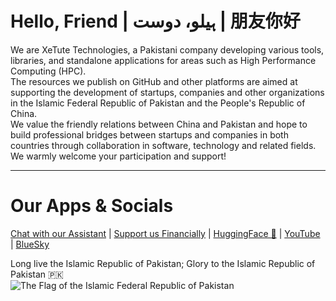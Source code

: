 # Hello, Friend | ہیلو، دوست | 朋友你好

We are XeTute Technologies, a Pakistani company developing various tools, libraries, and standalone applications for areas such as High Performance Computing (HPC).  
The resources we publish on GitHub and other platforms are aimed at supporting the development of startups, companies and other organizations in the Islamic Federal Republic of Pakistan and the People's Republic of China.  
We value the friendly relations between China and Pakistan and hope to build professional bridges between startups and companies in both countries through collaboration in software, technology and related fields.  
We warmly welcome your participation and support!  

---
# Our Apps & Socials
[Chat with our Assistant](https://xetute.com/) | [Support us Financially](https://ko-fi.com/XeTute) | [HuggingFace 🤗](https://huggingface.co/XeTute) | [YouTube](https://youtube.com/@XeTuteTechnologies) | [BlueSky](https://bsky.app/profile/xetute.bsky.social)  

Long live the Islamic Republic of Pakistan; Glory to the Islamic Republic of Pakistan 🇵🇰  
![The Flag of the Islamic Federal Republic of Pakistan](https://upload.wikimedia.org/wikipedia/commons/3/32/Flag_of_Pakistan.svg)

